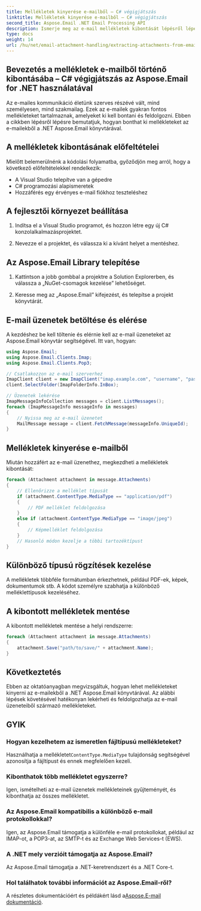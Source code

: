```yaml
---
title: Mellékletek kinyerése e-mailből – C# végigjátszás
linktitle: Mellékletek kinyerése e-mailből – C# végigjátszás
second_title: Aspose.Email .NET Email Processing API
description: Ismerje meg az e-mail mellékletek kibontását lépésről lépésre az Aspose.Email for .NET segítségével. Különféle formátumok kezelése és mentése könnyedén.
type: docs
weight: 14
url: /hu/net/email-attachment-handling/extracting-attachments-from-email-csharp-walkthrough/
---
```


## Bevezetés a mellékletek e-mailből történő kibontásába – C# végigjátszás az Aspose.Email for .NET használatával

Az e-mailes kommunikáció életünk szerves részévé vált, mind személyesen, mind szakmailag. Ezek az e-mailek gyakran fontos mellékleteket tartalmaznak, amelyeket ki kell bontani és feldolgozni. Ebben a cikkben lépésről lépésre bemutatjuk, hogyan bonthat ki mellékleteket az e-mailekből a .NET Aspose.Email könyvtárával.

## A mellékletek kibontásának előfeltételei

Mielőtt belemerülnénk a kódolási folyamatba, győződjön meg arról, hogy a következő előfeltételekkel rendelkezik:

- A Visual Studio telepítve van a gépedre
- C# programozási alapismeretek
- Hozzáférés egy érvényes e-mail fiókhoz teszteléshez

## A fejlesztői környezet beállítása

1. Indítsa el a Visual Studio programot, és hozzon létre egy új C# konzolalkalmazásprojektet.

2. Nevezze el a projektet, és válassza ki a kívánt helyet a mentéshez.

## Az Aspose.Email Library telepítése

1. Kattintson a jobb gombbal a projektre a Solution Explorerben, és válassza a „NuGet-csomagok kezelése” lehetőséget.

2. Keresse meg az „Aspose.Email” kifejezést, és telepítse a projekt könyvtárát.

## E-mail üzenetek betöltése és elérése

A kezdéshez be kell töltenie és elérnie kell az e-mail üzeneteket az Aspose.Email könyvtár segítségével. Itt van, hogyan:

```csharp
using Aspose.Email;
using Aspose.Email.Clients.Imap;
using Aspose.Email.Clients.Pop3;

// Csatlakozzon az e-mail szerverhez
ImapClient client = new ImapClient("imap.example.com", "username", "password");
client.SelectFolder(ImapFolderInfo.InBox);

// Üzenetek lekérése
ImapMessageInfoCollection messages = client.ListMessages();
foreach (ImapMessageInfo messageInfo in messages)
{
    // Nyissa meg az e-mail üzenetet
    MailMessage message = client.FetchMessage(messageInfo.UniqueId);
}
```

## Mellékletek kinyerése e-mailből

Miután hozzáfért az e-mail üzenethez, megkezdheti a mellékletek kibontását:

```csharp
foreach (Attachment attachment in message.Attachments)
{
    // Ellenőrizze a melléklet típusát
    if (attachment.ContentType.MediaType == "application/pdf")
    {
        // PDF melléklet feldolgozása
    }
    else if (attachment.ContentType.MediaType == "image/jpeg")
    {
        // Képmelléklet feldolgozása
    }
    // Hasonló módon kezelje a többi tartozéktípust
}
```

## Különböző típusú rögzítések kezelése

A mellékletek többféle formátumban érkezhetnek, például PDF-ek, képek, dokumentumok stb. A kódot személyre szabhatja a különböző melléklettípusok kezeléséhez.

## A kibontott mellékletek mentése

A kibontott mellékletek mentése a helyi rendszerre:

```csharp
foreach (Attachment attachment in message.Attachments)
{
    attachment.Save("path/to/save/" + attachment.Name);
}
```

## Következtetés

Ebben az oktatóanyagban megvizsgáltuk, hogyan lehet mellékleteket kinyerni az e-mailekből a .NET Aspose.Email könyvtárával. Az alábbi lépések követésével hatékonyan lekérheti és feldolgozhatja az e-mail üzeneteiből származó mellékleteket.

## GYIK

### Hogyan kezelhetem az ismeretlen fájltípusú mellékleteket?

 Használhatja a mellékletet`ContentType.MediaType` tulajdonság segítségével azonosítja a fájltípust és ennek megfelelően kezeli.

### Kibonthatok több mellékletet egyszerre?

Igen, ismételheti az e-mail üzenetek mellékleteinek gyűjteményét, és kibonthatja az összes mellékletet.

### Az Aspose.Email kompatibilis a különböző e-mail protokollokkal?

Igen, az Aspose.Email támogatja a különféle e-mail protokollokat, például az IMAP-ot, a POP3-at, az SMTP-t és az Exchange Web Services-t (EWS).

### A .NET mely verzióit támogatja az Aspose.Email?

Az Aspose.Email támogatja a .NET-keretrendszert és a .NET Core-t.

### Hol találhatok további információt az Aspose.Email-ről?

 A részletes dokumentációért és példákért lásd a[Aspose.E-mail dokumentáció](https://reference.aspose.com/email/net/).